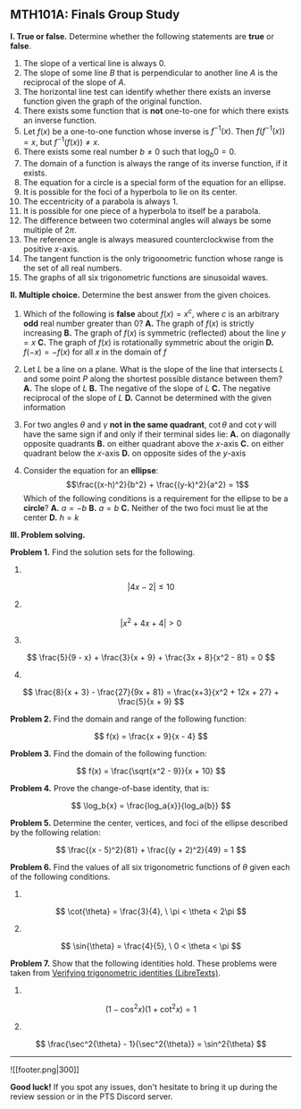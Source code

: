 ## MTH101A: Finals Group Study

**I. True or false.** Determine whether the following statements are **true** or **false**.

1. The slope of a vertical line is always $0$.
2. The slope of some line $B$ that is perpendicular to another line $A$ is the reciprocal of the slope of $A$.
3. The horizontal line test can identify whether there exists an inverse function given the graph of the original function.
4. There exists some function that is **not** one-to-one for which there exists an inverse function.
5. Let $f(x)$ be a one-to-one function whose inverse is $f^{-1}(x)$. Then $f(f^{-1}(x)) = x$, but $f^{-1}(f(x)) \neq x$.
6. There exists some real number $b \neq 0$ such that $\log_b{0} = 0$.
7. The domain of a function is always the range of its inverse function, if it exists.
8. The equation for a circle is a special form of the equation for an ellipse.
9. It is possible for the foci of a hyperbola to lie on its center.
10. The eccentricity of a parabola is always $1$.
11. It is possible for one piece of a hyperbola to itself be a parabola.
12. The difference between two coterminal angles will always be some multiple of $2\pi$.
13. The reference angle is always measured counterclockwise from the positive $x$-axis.
14. The tangent function is the only trigonometric function whose range is the set of all real numbers.
15. The graphs of all six trigonometric functions are sinusoidal waves.

**II. Multiple choice.** Determine the best answer from the given choices.

1. Which of the following is **false** about $f(x)=x^c$, where $c$ is an arbitrary **odd** real number greater than $0$?
	**A.**	The graph of $f(x)$ is strictly increasing
	**B.**	The graph of $f(x)$ is symmetric (reflected) about the line $y = x$
	**C.**	The graph of $f(x)$ is rotationally symmetric about the origin
	**D.**	$f(-x) = -f(x)$ for all $x$ in the domain of $f$

2. Let $L$ be a line on a plane. What is the slope of the line that intersects $L$ and some point $P$ along the shortest possible distance between them?
	**A.**	The slope of $L$
	**B.**	The negative of the slope of $L$
	**C.**	The negative reciprocal of the slope of $L$
	**D.**	Cannot be determined with the given information

3. For two angles $\theta$ and $\gamma$ **not in the same quadrant**, $\cot{\theta}$ and $\cot{\gamma}$ will have the same sign if and only if their terminal sides lie:
	**A.**	on diagonally opposite quadrants
	**B.**	on either quadrant above the $x$-axis
	**C.**	on either quadrant below the $x$-axis
	**D.**	on opposite sides of the $y$-axis

4. Consider the equation for an **ellipse**:
   $$\frac{(x-h)^2}{b^2} + \frac{(y-k)^2}{a^2} = 1$$
   Which of the following conditions is a requirement for the ellipse to be a **circle**?
	**A.** $a = -b$
	**B.**	$a = b$
	**C.**	Neither of the two foci must lie at the center
	**D.**	$h = k$

**III. Problem solving.**

**Problem 1.** Find the solution sets for the following.

1.
$$
|4x - 2| \leq 10
$$

2.
$$
|x^2 + 4x + 4| > 0
$$

3.
$$
\frac{5}{9 - x} + \frac{3}{x + 9} + \frac{3x + 8}{x^2 - 81} = 0
$$

4.
$$
\frac{8}{x + 3} - \frac{27}{9x + 81} = \frac{x+3}{x^2 + 12x + 27} + \frac{5}{x + 9}
$$

**Problem 2.** Find the domain and range of the following function:

$$
f(x) = \frac{x + 9}{x - 4}
$$

**Problem 3.** Find the domain of the following function:

$$
f(x) = \frac{\sqrt{x^2 - 9}}{x + 10}
$$

**Problem 4.** Prove the change-of-base identity, that is:

$$
\log_b{x} = \frac{log_a{x}}{log_a{b}}
$$

**Problem 5.** Determine the center, vertices, and foci of the ellipse described by the following relation:

$$
\frac{(x - 5)^2}{81} + \frac{(y + 2)^2}{49} = 1
$$

**Problem 6.** Find the values of all six trigonometric functions of $\theta$ given each of the following conditions.

1.
$$
\cot{\theta} = \frac{3}{4}, \
\pi < \theta < 2\pi
$$

2.
$$
\sin{\theta} = \frac{4}{5}, \
0 < \theta < \pi
$$

**Problem 7.** Show that the following identities hold. These problems were taken from [Verifying trigonometric identities (LibreTexts)](https://math.libretexts.org/Courses/Monroe_Community_College/MTH_165_College_Algebra_MTH_175_Precalculus/06%3A_Analytic_Trigonometry/6.03%3A_Verifying_Trigonometric_Identities).

1.
$$
(1 - \cos^2{x})(1 + \cot^2{x}) = 1
$$

2.
$$
\frac{\sec^2{\theta} - 1}{\sec^2{\theta}} = \sin^2{\theta}
$$

---

![[footer.png|300]]

**Good luck!**
If you spot any issues, don't hesitate to bring it up during the review session or in the PTS Discord server.
<!--ID: 1733233618496-->
